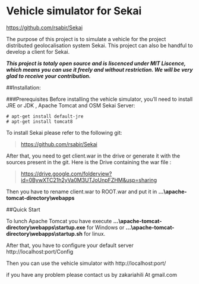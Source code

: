 # Vehicle simulator for Sekai 
 https://github.com/rsabir/Sekai

The purpose of this project is to simulate a vehicle for the project distributed geolocalisation system Sekai.
This project can also be handful to develop a client for Sekai.

***This project is totaly open source and is liscenced under MIT Liscence, which means you can use it freely and without restriction. We will be very glad to receive your contribution.***

##Installation:

###Prerequisites
Before installing the vehicle simulator, you’ll need to install  JRE  or JDK , Apache Tomcat and OSM Sekai Server:
```
# apt-get install default-jre
# apt-get install tomcat8
```
To install Sekai please refer to the following git:

> https://github.com/rsabir/Sekai

After that, you need to get client.war in the drive or generate it with the sources present in the git.
Here is the Drive containing the war file :

> https://drive.google.com/folderview?id=0BywXTC21h2yVa0M3UTJoUnpFZHM&usp=sharing

Then you have to rename client.war to ROOT.war and put it in **...\apache-tomcat-directory\webapps**

##Quick Start

To lunch Apache Tomcat you have execute **...\apache-tomcat-directory\webapps\startup.exe** for Windows or 
**...\apache-tomcat-directory\webapps\startup.sh** for linux.
 
After that, you have to configure your default server http://localhost:port/Config

Then you can use the vehicle simulator with http://localhost:port/

if you have any problem please contact us by zakariahili At gmail.com
